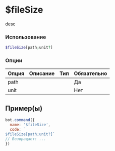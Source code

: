 # $fileSize
desc
### Использование
```php
$fileSize[path;unit?]
```

### Опции

| Опция | Описание | Тип | Обязательно |
|--------|-------------|------|----------|
| path |  |  | Да | 
| unit |  |  | Нет | 
## Пример(ы)

```javascript
bot.command({
  name: '$fileSize',
  code: `
$fileSize[path;unit?]`
// Возвращает: ...
})
```